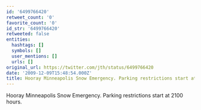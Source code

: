 ```yaml
---
id: '6499766420'
retweet_count: '0'
favorite_count: '0'
id_str: '6499766420'
retweeted: false
entities:
  hashtags: []
  symbols: []
  user_mentions: []
  urls: []
original_url: https://twitter.com/jth/status/6499766420
date: '2009-12-09T15:48:54.000Z'
title: Hooray Minneapolis Snow Emergency. Parking restrictions start at 2100 hours.
---
```


Hooray Minneapolis Snow Emergency. Parking restrictions start at 2100 hours.